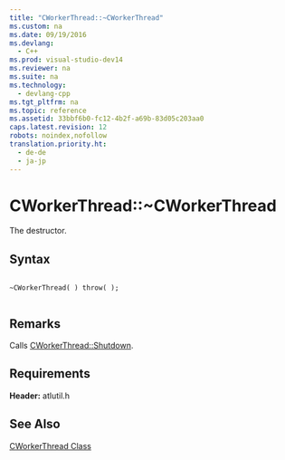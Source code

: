 ```yaml
---
title: "CWorkerThread::~CWorkerThread"
ms.custom: na
ms.date: 09/19/2016
ms.devlang: 
  - C++
ms.prod: visual-studio-dev14
ms.reviewer: na
ms.suite: na
ms.technology: 
  - devlang-cpp
ms.tgt_pltfrm: na
ms.topic: reference
ms.assetid: 33bbf6b0-fc12-4b2f-a69b-83d05c203aa0
caps.latest.revision: 12
robots: noindex,nofollow
translation.priority.ht: 
  - de-de
  - ja-jp
---
```

# CWorkerThread::~CWorkerThread
The destructor.  
  
## Syntax  
  
```  
  
~CWorkerThread( ) throw( );  
  
```  
  
## Remarks  
 Calls [CWorkerThread::Shutdown](../vs140/CWorkerThread--Shutdown.md).  
  
## Requirements  
 **Header:** atlutil.h  
  
## See Also  
 [CWorkerThread Class](../vs140/CWorkerThread-Class.md)